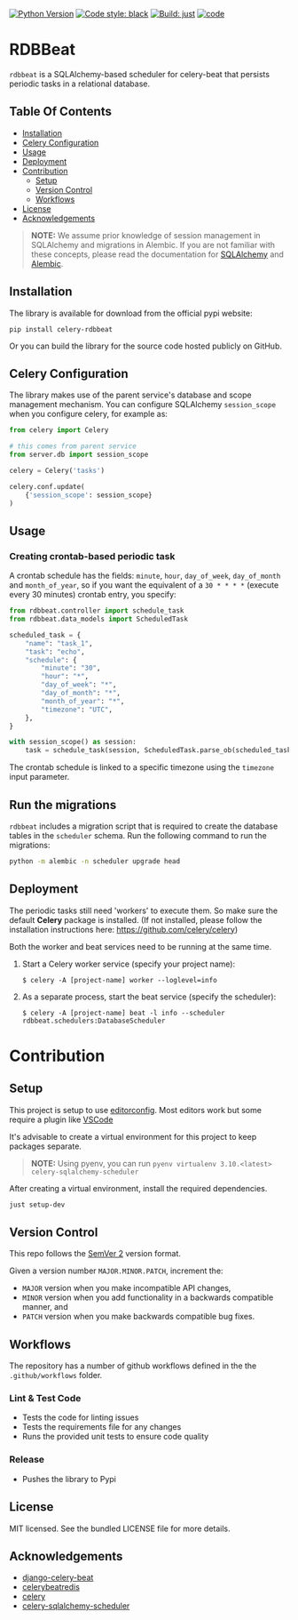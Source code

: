[![Python Version](https://img.shields.io/badge/python-3.8-blue?logo=Python&logoColor=yellow)](https://docs.python.org/3.8/)
[![Code style: black](https://img.shields.io/badge/code%20style-black-000000.svg)](https://github.com/psf/black)
[![Build: just](https://img.shields.io/badge/%F0%9F%A4%96%20build-just-black?labelColor=white)](https://just.systems/)
[![code](https://github.com/aruba-uxi/celery-sqlalchemy-scheduler/actions/workflows/lint-test-code.yaml/badge.svg)](https://github.com/aruba-uxi/celery-sqlalchemy-scheduler/actions/workflows/lint-test-code.yaml)

# RDBBeat

`rdbbeat` is a SQLAlchemy-based scheduler for celery-beat that persists periodic tasks in a relational database.

## Table Of Contents

- [Installation](#installation)
- [Celery Configuration](#celery-configuration)
- [Usage](#usage)
- [Deployment](#deployment)
- [Contribution](#contribution)
    - [Setup](#setup)
    - [Version Control](#version-control)
    - [Workflows](#workflows)
- [License](#license)
- [Acknowledgements](#acknowledgements)

> **__NOTE__:** We assume prior knowledge of session management in SQLAlchemy and migrations in Alembic. If you are not familiar with these concepts, please read the documentation for [SQLAlchemy](https://docs.sqlalchemy.org/en/14/orm/session_basics.html) and [Alembic](https://alembic.sqlalchemy.org/en/latest/tutorial.html).

## Installation

The library is available for download from the official pypi website:

`pip install celery-rdbbeat`

Or you can build the library for the source code hosted publicly on GitHub.


## Celery Configuration


The library makes use of the parent service's database and scope management mechanism.
You can configure SQLAlchemy `session_scope` when you configure celery, for example as:

```Python
from celery import Celery

# this comes from parent service
from server.db import session_scope

celery = Celery('tasks')

celery.conf.update(
    {'session_scope': session_scope}
)
```

## Usage
### Creating crontab-based periodic task

A crontab schedule has the fields: `minute`, `hour`, `day_of_week`,
`day_of_month` and `month_of_year`, so if you want the equivalent of a
`30 * * * *` (execute every 30 minutes) crontab entry, you specify:

```Python
from rdbbeat.controller import schedule_task
from rdbbeat.data_models import ScheduledTask

scheduled_task = {
    "name": "task_1",
    "task": "echo",
    "schedule": {
        "minute": "30",
        "hour": "*",
        "day_of_week": "*",
        "day_of_month": "*",
        "month_of_year": "*",
        "timezone": "UTC",
    },
}

with session_scope() as session:
    task = schedule_task(session, ScheduledTask.parse_ob(scheduled_task))
```

The crontab schedule is linked to a specific timezone using the
`timezone` input parameter.

## Run the migrations

`rdbbeat` includes a migration script that is required to create the database tables in the `scheduler` schema. Run the following command to run the migrations:

```sh
python -m alembic -n scheduler upgrade head
```
## Deployment

The periodic tasks still need 'workers' to execute them. So make sure
the default **Celery** package is installed. (If not installed, please
follow the installation instructions here:
<https://github.com/celery/celery>)

Both the worker and beat services need to be running at the same time.

1.  Start a Celery worker service (specify your project name):

        $ celery -A [project-name] worker --loglevel=info

2.  As a separate process, start the beat service (specify the
    scheduler):

        $ celery -A [project-name] beat -l info --scheduler rdbbeat.schedulers:DatabaseScheduler


# Contribution
## Setup



This project is setup to use [editorconfig](https://editorconfig.org/). Most editors work but some require a plugin like [VSCode](https://marketplace.visualstudio.com/items?itemName=EditorConfig.EditorConfig)

It's advisable to create a virtual environment for this project to keep packages separate.
> **__NOTE__:** Using pyenv, you can run `pyenv virtualenv 3.10.<latest> celery-sqlalchemy-scheduler`

After creating a virtual environment, install the required dependencies.

```sh
just setup-dev
```

## Version Control

This repo follows the [SemVer 2](https://semver.org/) version format.

Given a version number `MAJOR.MINOR.PATCH`, increment the:

- `MAJOR` version when you make incompatible API changes,
- `MINOR` version when you add functionality in a backwards compatible manner, and
- `PATCH` version when you make backwards compatible bug fixes.

## Workflows

The repository has a number of github workflows defined in the the `.github/workflows` folder.



### Lint & Test Code

- Tests the code for linting issues
- Tests the requirements file for any changes
- Runs the provided unit tests to ensure code quality

### Release

- Pushes the library to Pypi


## License
MIT licensed. See the bundled LICENSE file for more details.

## Acknowledgements

- [django-celery-beat](https://github.com/celery/django-celery-beat)
- [celerybeatredis](https://github.com/liuliqiang/celerybeatredis)
- [celery](https://github.com/celery/celery)
- [celery-sqlalchemy-scheduler](https://github.com/AngelLiang/celery-sqlalchemy-scheduler)
